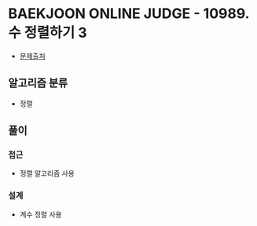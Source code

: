 # BAEKJOON ONLINE JUDGE - 10989. 수 정렬하기 3
* [문제출처](https://www.acmicpc.net/problem/10989 "10989. 수 정렬하기 3")

## 알고리즘 분류
- 정렬

## 풀이
### 접근
- 정렬 알고리즘 사용

### 설계
- 계수 정렬 사용